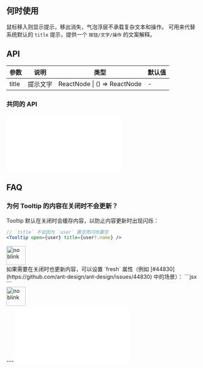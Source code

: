 ## 何时使用
鼠标移入则显示提示，移出消失，气泡浮层不承载复杂文本和操作。
可用来代替系统默认的 `title` 提示，提供一个 `按钮/文字/操作` 的文案解释。

## API
| 参数  | 说明     | 类型                         | 默认值 |
| ----- | -------- | ---------------------------- | ------ |
| title | 提示文字 | ReactNode \| () => ReactNode | -      |
### 共同的 API
<embed src="./shared/sharedProps.zh-CN.md"></embed>


## FAQ
### 为何 Tooltip 的内容在关闭时不会更新？
Tooltip 默认在关闭时会缓存内容，以防止内容更新时出现闪烁：
```jsx
// `title` 不会因为 `user` 置空而闪烁置空
<Tooltip open={user} title={user?.name} />
```
<div>
<img alt="no blink" height="50" src="https://mdn.alipayobjects.com/huamei_7uahnr/afts/img/A*KVx7QLOYwVsAAAAAAAAAAAAADrJ8AQ/original" />
</div>
如果需要在关闭时也更新内容，可以设置 `fresh` 属性（例如 [#44830](https://github.com/ant-design/ant-design/issues/44830) 中的场景）：
```jsx
<Tooltip open={user} title={user?.name} fresh />
```
<div>
<img alt="no blink" height="50" src="https://mdn.alipayobjects.com/huamei_7uahnr/afts/img/A*rUbsR4xWpMsAAAAAAAAAAAAADrJ8AQ/original" />
</div>
---
<!-- 请确保在 FAQ 最后 -->
<embed src="./shared/sharedFAQ.zh-CN.md"></embed>
